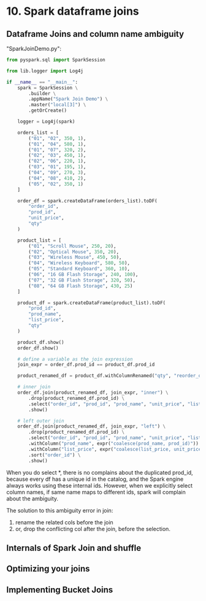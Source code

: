 # 10. Spark dataframe joins
## Dataframe Joins and column name ambiguity
"SparkJoinDemo.py":
```py
from pyspark.sql import SparkSession

from lib.logger import Log4j

if __name__ == "__main__":
    spark = SparkSession \
        .builder \
        .appName("Spark Join Demo") \
        .master("local[3]") \
        .getOrCreate()

    logger = Log4j(spark)

    orders_list = [
        ("01", "02", 350, 1),
        ("01", "04", 580, 1),
        ("01", "07", 320, 2),
        ("02", "03", 450, 1),
        ("02", "06", 220, 1),
        ("03", "01", 195, 1),
        ("04", "09", 270, 3),
        ("04", "08", 410, 2),
        ("05", "02", 350, 1)
    ]

    order_df = spark.createDataFrame(orders_list).toDF(
        "order_id", 
        "prod_id", 
        "unit_price", 
        "qty"
    )

    product_list = [
        ("01", "Scroll Mouse", 250, 20),
        ("02", "Optical Mouse", 350, 20),
        ("03", "Wireless Mouse", 450, 50),
        ("04", "Wireless Keyboard", 580, 50),
        ("05", "Standard Keyboard", 360, 10),
        ("06", "16 GB Flash Storage", 240, 100),
        ("07", "32 GB Flash Storage", 320, 50),
        ("08", "64 GB Flash Storage", 430, 25)
    ]

    product_df = spark.createDataFrame(product_list).toDF(
        "prod_id", 
        "prod_name", 
        "list_price", 
        "qty"
    )

    product_df.show()
    order_df.show()

    # define a variable as the join expression
    join_expr = order_df.prod_id == product_df.prod_id

    product_renamed_df = product_df.withColumnRenamed("qty", "reorder_qty")

    # inner join
    order_df.join(product_renamed_df, join_expr, "inner") \
        .drop(product_renamed_df.prod_id) \
        .select("order_id", "prod_id", "prod_name", "unit_price", "list_price", "qty") \
        .show()

    # left outer join
    order_df.join(product_renamed_df, join_expr, "left") \
        .drop(product_renamed_df.prod_id) \
        .select("order_id", "prod_id", "prod_name", "unit_price", "list_price", "qty") \
        .withColumn("prod_name", expr("coalesce(prod_name, prod_id)")) \
        .withColumn("list_price", expr("coalesce(list_price, unit_price)")) \
        .sort("order_id") \
        .show()

```

When you do select *, there is no complains about the duplicated prod_id, because every df has a unique id in the catalog, and the Spark engine always works using these internal ids. However, when we explicitly select column names, if same name maps to different ids, spark will complain about the ambiguity. 

The solution to this ambiguity error in join:
1. rename the related cols before the join
2. or, drop the conflicting col after the join, before the selection. 

## Internals of Spark Join and shuffle


## Optimizing your joins


## Implementing Bucket Joins































